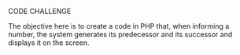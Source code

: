 CODE CHALLENGE

The objective here is to create a code in PHP that, when informing a number, the system generates its predecessor and its successor and displays it on the screen.